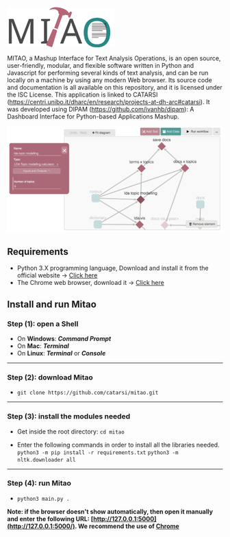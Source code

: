 <img src="doc/mitao_v2.svg" alt="logo" width="250"/>

MITAO, a Mashup Interface for Text Analysis Operations, is an open source, user-friendly, modular, and flexible software written in Python and Javascript for performing several kinds of text analysis, and can be run locally on a machine by using any modern Web browser. Its source code and documentation is all available on this repository, and it is licensed under the ISC License.
This application is linked to CATARSI (https://centri.unibo.it/dharc/en/research/projects-at-dh-arc#catarsi). It was developed using DIPAM  (https://github.com/ivanhb/dipam): A Dashboard Interface for Python-based Applications Mashup.

<img src="doc/main_screen.png" alt="screen"/>

## Requirements
* Python 3.X programming language, Download and install it from the official website -> [Click here](https://www.python.org/downloads/)
* The Chrome web browser, download it -> [Click here](https://www.google.com/intl/en/chrome/)

## Install and run Mitao

### Step (1): open a Shell
* On **Windows**: **_Command Prompt_**
* On **Mac**: **_Terminal_**
* On **Linux**: **_Terminal_** or **_Console_**

---

### Step (2): download Mitao
* ```git clone https://github.com/catarsi/mitao.git```   

---

### Step (3): install the modules needed
* Get inside the root directory:
```cd mitao```  

* Enter the following commands in order to install all the libraries needed.  
```python3 -m pip install -r requirements.txt```
```python3 -m nltk.downloader all```

---

### Step (4): run Mitao
* ```python3 main.py .```

**Note: if the browser doesn't show automatically, then open it manually and enter the following URL: [http://127.0.0.1:5000](http://127.0.0.1:5000/).
We recommend the use of [Chrome](https://www.google.com/intl/en/chrome/)**
